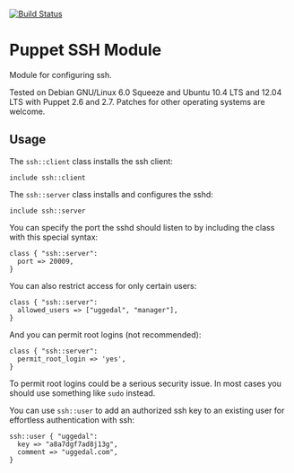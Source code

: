 [![Build Status](https://secure.travis-ci.org/attachmentgenie/attachmentgenie-ssh.png)](http://travis-ci.org/attachmentgenie/attachmentgenie-ssh)

Puppet SSH Module
=================

Module for configuring ssh.

Tested on Debian GNU/Linux 6.0 Squeeze and Ubuntu 10.4 LTS and 12.04 LTS with
Puppet 2.6 and 2.7. Patches for other operating systems are welcome.

Usage
-----

The `ssh::client` class installs the ssh client:

    include ssh::client

The `ssh::server` class installs and configures the sshd:

    include ssh::server

You can specify the port the sshd should listen to by including the class
with this special syntax:

    class { "ssh::server":
      port => 20009,
    }

You can also restrict access for only certain users:

    class { "ssh::server":
      allowed_users => ["uggedal", "manager"],
    }

And you can permit root logins (not recommended):
    
    class { "ssh::server":
      permit_root_login => 'yes',
    }
    
To permit root logins could be a serious security issue. In most cases you should
use something like ```sudo``` instead.

You can use `ssh::user` to add an authorized ssh key to an existing user
for effortless authentication with ssh:

    ssh::user { "uggedal":
      key => "a8a7dgf7ad8j13g",
      comment => "uggedal.com",
    }
